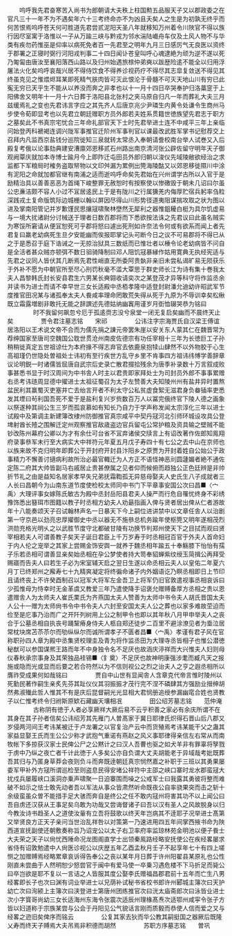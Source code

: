 <!-- { "loadSidebar": true } -->
　　呜呼我先君奋寒苦入尚书为郎朝请大夫秩上柱国勲五品服天子又以郡政委之在官凡三十一年不为不遇矣年六十三考终命亦不为凶且夭矣人之生是为初孰无终乎而何苦恨焉呜呼苍天何可胜道先君尝贰泥阳天圣八年就移知万州着令川陜官不得以族行因尽室寓于洛惟以一子从万踰三峡与黔戎为邻水湍陆巇舟车仅及土风人物不与华类有疾勿药惟巫是仰率以病死免者百一先君至之明年九月三日感厉气无良医以资终于郡署之正寝时弼行河阳戎判事二十四日闻讣苍皇叫呼心魂逮絶为顽为逆不遂以死乃匍匐由唐汝至襄阳落西山路以及归州始遇旅榇仲弟奭以跋歴险逺不能全以归用浮屠法火化矣呜呼哀哉兴居不得侍饮食不得养诊视药疗不得尽其志皐复敛送不得见其终虽克见之惟煨烬耳某即死精气肤肉皆可灭此恨沦于骨髓不可灭天地山川有穷已此寃无穷已天乎生不能从以养没而奔之非孝也以十一月十四日卒哭奉护归洛藁窆于上阳佛舍又明年十一月十六日葬于洛阳县北张村之夹马原自归凡一年而葬礼大夫三月兹缓焉礼之变也先君讳言字应之其先齐人后唐京兆少尹璘生内黄令处谦令生商州马步使令荀即显考也以先君立朝廷赠职方员外郎若夫姓系贯籍世徳族望先君志于职方之墓矣此不书真宗宅忧合三年命礼部官天下士时先君举进士连不中咸平三年上亲临问始登丙科褫褐连调兴陇军事推官迁阶州军事判官以课最改武胜军掌书记慰荐交上召拜内凡监西京盐钱分巡院徙知三泉就转太常丞入奉朝请誊校南台举人试巻又入后殿复考俄以论事劾典建安漕廪郊恩移贰石州路出南京清河张公辟佐留守明年天子御观阙覃庆就加本寺博士踰月今上即阼迁屯田员外郎归朝以浚仪先域陵敝欲经治之求监都下军粮局时榷务盗取帑物以文印舛漏为累例出筦海陵酤又以郊恩移徙隰川中涂有泥阳之命就加都官继有南浦之适而逝呜呼命矣先君始在兴州谓学古所以入官于是励精治具以善善恶恶为首绳下峻整罪无赦恕时有按察使以惨礉毁于朝未几诏曰尔虽公忠亷洁颇不容人小过不冝居逺民上于是有陇川之行属獯羌内侮厚贮宿兵躬率刍粒深践戎土复命版筑际边城栅以翰以屏因尽得山川形势径道夷阻谋揣攻取之状为图以进及掌南阳管记并岁歉馑民思攘冦啸聚林壄然无犀利之器惟鉏耰白梃为具尔饥虚易与一境大扰诸尉分讨械送于理者日数百郡将而下悉欲按法诛之先君议曰此虽名贼实为寒馁所窘请从便冝恕死可乎郡将怒曰遽出死刑如许奈法令何或有欲系而闻上者先君复曰羸老幼病死生旦夕安能幽而俟报耶掌记头可断今日之议不可易郡将不得已从之于是悉召于庭下诰诫之一无掠治狱具三数纸而已惟壮者以棰令论老幼病皆不问自是全活者甚众贼亦顿弭不数日驲骑降制曰邓人阻饥冦暴縁作姑用寛典无执经宪适与先君之议同人皆伏其几断焉先君性峭直无所委阿贵埶非亲旧未尝私谒旷易无陨获乐于外补不愿为中朝官所至尽心刑罚秋毫不滥大覃思于群史师长江为诗有集十巻我太夫人昌黎韩氏封长安县君生六男某长奭翶收请奕次之某登茂才异等科守将作监丞余并读书为进士而请不幸早世三女长适殿中丞栢孝隆中适登封尉潘允迪幼许昭武军节度推官田况某与诸孤奉太夫人飬咸率理命罔敢荒失得从死于九原为不辱训幸矣松楸既立霜露増剧非敢托无能之辞譔述先德姑纳幽竁用谨岁月衘恤辍哭恭为铭曰
　　
　　时不我留何飙忽兮厄于孤逺赍志没兮泉堂一闭无复启矣幽而不晨终天止矣
　　
　　贾令君注墓志铭　　宋祁
　　
　　公讳注字宗海贾氏自汉梁王傅谊居洛阳以王术说文帝不合而为儒先捐之諌元帝罢朱崖以安关东人蒙其仁在魏晋常为荐绅国家至唐司空魏国公耽世贯沧州南皮佐德宗有功任宰相十三年为长徳巨工子孙稍稍徙真定五世祖谅仕为本府掾不得志弃官去依鹿泉抱犊山肆然不以外物胶于心生高祖瑾仍世隐处曽祖处士讳初有至行疾世方乱守乡里不肯事四方祖讳纬愽学善辞章议论明鋭一时诸儒皆屈唐自武宗后史录亡散君掇拾残余为唐季补录数十万言叙成败事甚悉书显于时汉周间为中书舎人时主以君贵即家拜处士为司封员外郎不事事累赠右丞考讳琏周显德中擢进士太祖征蜀召为太子左赞善大夫知陵州州有盐井异时置熬盆民利其赢蜀灭吏塞井亡去绐言开者不利太守公私贫虚食絮无滋君身负畚锸率吏悉发其堙曰茍利国吾死不爱于是盐利复兴岁赀数百万人以冨完俄终官下陵人德之画象以祭遂种其祠公生三岁而孤哀慕如有知长乃自力于学声称发闻太宗淳化三年以进士试殿中及第调主新建簿改棣州防御推官真宗咸平中契丹冦河北引师环城设攻具公登埤射酋长殪之围解迁定州观察推官敌歳盗边官兵留屯公常护粮及资具输之壁贼不能钞改陈州幕府公卿以为才有余仕可台省不冝弃诸侯交牍言上有诏改著作佐郎知鳯翔府录事叅军未行至大病实大中祥符元年夏五月戊子寿四十有七公之去中山在京师也以族来故不克归明年即葬公于开封府开封县汴阳乡之原贾为开封着姓自公始公于政事精力不懈善讨擿病利故所治必最官輙迁为人方正不语怪神恶刓圆蘧媚者絶不通佐定陈二府其大帅皆副马右戚居止贵甚僚属之见者仰而候俯而趋独公正色廷辨是非帅折节礼之由是益知名居家孝早失兄弟抚霜鞫孤无异慈母娶夫人史氏生八子成就者三人长曰昌朝今为山南东道节度使检校太师同中书门下平章事安国公次曰昌■〈宀禹〉大理评事女嫁陈氏敏古为殿中丞封岳阳县君夫人操严而行危自罹忧终身不彩绣豫饰悉出簮珥市图籍以教子时丞相方幼夫人劝朂指画入俾与贤者居出俾从仁者游故年十八能奏颂天子召试翰林声名一日暴天下今上嗣位进讲禁中以文章任舎人以治剧第一守京邑以劲亮忠厚擢御史中丞以器无不施叅总机务踰年使枢筦又明年遂相茂烈洪勋充格光明乆之以武胜节度守北都破甘陵有功换节判郑州使天下之目拭而观曰贤宰相若夫人可谓善教子矣天子诞日君臣上千万岁寿于时丞相冠百官于外夫人首命妇于内人伦之宠举之其家上尝赐金饰安舆一就养于魏丞相年踰五十奉觞膝下怡怡有孺子乐若丞相可谓善显亲矣始丞相在孕公梦使者持大笥奉貂蝉紫纹绶玉简揖公再拜受赐寤而告夫人曰若生子必为宋室辅天启之翌日生遂以命丞相云夫人以皇佑二年夏六月丁已终郑州之廨寿七十九精爽凝定将终徧命诸子内外姻语讫乃瞑丞相即日上节印且请终丧上不许癸酉制召以冠军大将军左金吾卫上将军仍旧官敦遣视事丞相哀诉曰少孤惟母为恃幸时无金革虞又教爱三年乃遣使降手诏褒允赠赙备厚方丞相之贵以恩遣赠舎人为太师夫人崔氏栗氏为齐燕国太夫人赞善为太师中书令夫人胡氏晋国太夫人公十一赠为太师尙书令中书令夫人六封至安国太夫人公之葬也以家多难故茔迫而俭至是庀事乃治而广之开阡列树用上公之制甲令也即以其年秋八月甲申举夫人之丧合于公墓丞相自执丧号踊黧瘠身侍夫人柩自郑还徒步二百里不避涂潦见者为埀泣居常枕块席苫苶苶尔而劬纵纵尔而诚所谓孝子不匮者昌■〈宀禹〉孝谨有君子风在官称职孙四人章为殿中丞集贤校理圭及青为将作监丞田为大理寺丞皆相子也惟公潜徳秘猷可以参国谋熈王路而年不中身独令名不足厌也故涵庆渟祥而大兴惟夫人妇则母仪春秋承宗事身及其荣独品袿锡■〈釒奠〉不足厌也故神明康强涉耄而臧凡天之报施或隐而光或显而后要之若合符然以为不信则视公之烈之诒夫人之亨之遐丞相所以膺祚受成果何如哉铭曰
　　
　　贾自中山世有显闻舎人含章克代帝言惟时陵州以死勤民著作嗣生亲炙先芬其趾仪仪其羽振振才茂行完不涅不磷肆其方强励业搢绅胡然弗淑殱此哲人惟其不有是庆后昆督嗣光光显相大君悯册追绶参漏幽窀合姓也贤教子以仁惟考终令归祔斯原欵石藏幽天壤相冺
　　
　　田公绍芳墓志铭　　范仲淹
　　
　　古称阴有徳于人者必享厥祥大厥后易不云乎积善之家必有余庆所谓不在其身在其子孙者信矣公讳绍芳其先雁门人曽髙家于冀日耶律氏炽得石晋山后八郡又岁侵两河间王考讳某被迁于卢龙署之以官复治产云中而货殖焉考讳某能干父之蛊其家益显娶王氏而生公公少称才武抱气重诺有燕赵之风义事耶律得亲信左右常从而南牧帐下多掠获汉家士民俾公尸之公黙计之曰汉人吾曹也驱之如犬羊非有罪辜将孥戮于虏中乃纵之夜亡者千计此徳于人多矣公亦自负谓大丈夫胡能老于异域哉考妣既葬吾其归与乃匿身草莽会夜则负斗而奔既逹朝廷真宗悯然嘉之补职于三班以其勇果屡委军甲补外方冦所谓巡检至则盗息民得安堵公祥符中主邵之峡口寨时龙水郡蛮冦大扰戍兵屡履峡口溪洞亦乗声啸聚一日迫寨围而噪之公戒军士曰我露其勇彼将整而难破不如示之怯士敢先动者吾以军法从事众皆肃然听命既夜公自率骁果突而击之斩十余级蛮虽众曽不能措手足大骇而奔自是终公之任不敢内冦州将害其功不以上闻公曰吾自虏还汉获从王事足矣乌敢为功哉又尝诲督诸子曰吾以汉有圣人之风故脱身以归今教汝诗书趋圣人之道使汝軰有立吾将鼓歌以终天年岂病其不逹耶子况举进士髙第又举贤良方正天子亲问当世治乱祥咎以对策第一乃速进用四五年间掌西掖书命为陜西道宣抚副使还朝敷奏称旨乃诏宠公以太子右卫率府率监琼林苑金明池以便子飬士大夫荣之天子以尙忧西陲命况龙图阁直学士出领秦鳯路经略安抚使公在疾经畧屡求省侍有诏敦勉遣中人尙医诊视公以庆歴五年乙酉孟秋月壬子不起享年七十有四上嗟恻之加赠赙焉经略累章哀诉得告奉公之丧以某年月日葬于许州阳翟县某原礼也公性刚直未尝曲于人然明恕少怒尝官于闽中有爱马使一卒乗习遇危楼不下马折足而毙公曰卒岂欲是耶不复以一言诘之人皆服其度公娶李氏赠福昌郡君前十五年而亡生八男经畧即长子也次曰渊有词业举进士以兄荫补试秘书省校书郎许州郾城主簿次曰天护幼亡次曰洵颍上主簿次曰浃登进士第唐州团练推官次曰洸太庙斋郎次曰泳皆业进士次小字寳哥尚幼三女长适海州东海令张震次适辰州理椽髙焘次适鄂州咸寜令张子方皆以妇道称于宗族某尝与公会于丹阳见公气貌话言刚而质毅而恭使人信而爱之又与经畧之逰旧矣俾序而铭云
　　
　　公复其家去狄而华公教其嗣挺国之器厥后既隆乂寿而终天子赙焉大夫吊焉非积德而胡然
　　
　　苏职方序墓志铭　　曽巩
　　
